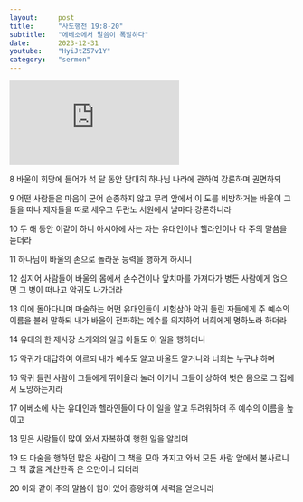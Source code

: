 ```yaml
---
layout:     post
title:      "사도행전 19:8-20"
subtitle:   "에베소에서 말씀이 폭발하다"
date:       2023-12-31
youtube:    "HyiJtZ57v1Y"
category:   "sermon"
---
```


<div class="youtube margin-large">
    <iframe src="https://www.youtube.com/embed/HyiJtZ57v1Y" title="YouTube video player" frameborder="0" allow="accelerometer; autoplay; clipboard-write; encrypted-media; gyroscope; picture-in-picture; web-share" allowfullscreen></iframe>
</div>

8 바울이 회당에 들어가 석 달 동안 담대히 하나님 나라에 관하여 강론하며 권면하되

9 어떤 사람들은 마음이 굳어 순종하지 않고 무리 앞에서 이 도를 비방하거늘 바울이 그들을 떠나 제자들을 따로 세우고 두란노 서원에서 날마다 강론하니라

10 두 해 동안 이같이 하니 아시아에 사는 자는 유대인이나 헬라인이나 다 주의 말씀을 듣더라  

11 하나님이 바울의 손으로 놀라운 능력을 행하게 하시니

12 심지어 사람들이 바울의 몸에서 손수건이나 앞치마를 가져다가 병든 사람에게 얹으면 그 병이 떠나고 악귀도 나가더라

13 이에 돌아다니며 마술하는 어떤 유대인들이 시험삼아 악귀 들린 자들에게 주 예수의 이름을 불러 말하되 내가 바울이 전파하는 예수를 의지하여 너희에게 명하노라 하더라

14 유대의 한 제사장 스게와의 일곱 아들도 이 일을 행하더니

15 악귀가 대답하여 이르되 내가 예수도 알고 바울도 알거니와 너희는 누구냐 하며  

16 악귀 들린 사람이 그들에게 뛰어올라 눌러 이기니 그들이 상하여 벗은 몸으로 그 집에서 도망하는지라

17 에베소에 사는 유대인과 헬라인들이 다 이 일을 알고 두려워하며 주 예수의 이름을 높이고

18 믿은 사람들이 많이 와서 자복하여 행한 일을 알리며

19 또 마술을 행하던 많은 사람이 그 책을 모아 가지고 와서 모든 사람 앞에서 불사르니 그 책 값을 계산한즉 은 오만이나 되더라

20 이와 같이 주의 말씀이 힘이 있어 흥왕하여 세력을 얻으니라